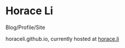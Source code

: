Horace Li
=========

Blog/Profile/Site

horaceli.github.io, currently hosted at [horace.li](http://horace.li)
